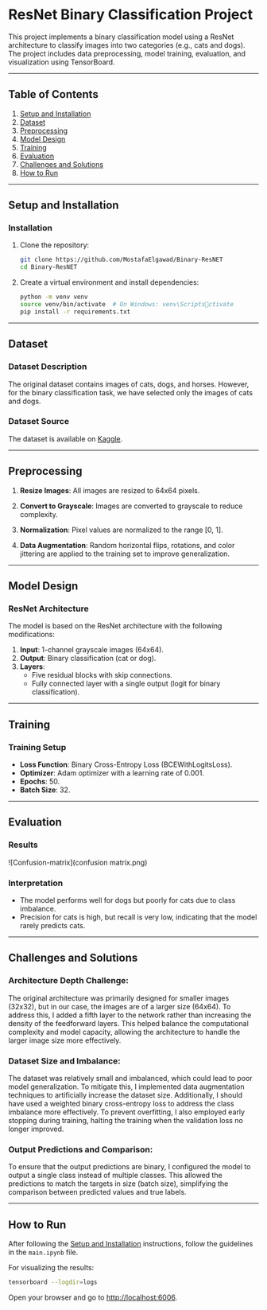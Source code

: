 
# **ResNet Binary Classification Project**

This project implements a binary classification model using a ResNet architecture to classify images into two categories (e.g., cats and dogs). The project includes data preprocessing, model training, evaluation, and visualization using TensorBoard.

---

## **Table of Contents**
1. [Setup and Installation](#setup-and-installation)
2. [Dataset](#dataset)
3. [Preprocessing](#preprocessing)
4. [Model Design](#model-design)
5. [Training](#training)
6. [Evaluation](#evaluation)
7. [Challenges and Solutions](#challenges-and-solutions)
8. [How to Run](#how-to-run)

---

## **Setup and Installation** <a name="setup-and-installation"></a>
### **Installation**
1. Clone the repository:
   ```bash
   git clone https://github.com/MostafaElgawad/Binary-ResNET
   cd Binary-ResNET
   ```

2. Create a virtual environment and install dependencies:
    ```bash
    python -m venv venv
    source venv/bin/activate  # On Windows: venv\Scriptsctivate
    pip install -r requirements.txt
    ```

---

## **Dataset** <a name="dataset"></a>
### **Dataset Description**
The original dataset contains images of cats, dogs, and horses. However, for the binary classification task, we have selected only the images of cats and dogs.

### **Dataset Source**
The dataset is available on [Kaggle](https://www.kaggle.com/datasets/arifmia/animal/data).

---

## **Preprocessing** <a name="preprocessing"></a>
1. **Resize Images**: All images are resized to 64x64 pixels.

2. **Convert to Grayscale**: Images are converted to grayscale to reduce complexity.

3. **Normalization**: Pixel values are normalized to the range [0, 1].

4. **Data Augmentation**: Random horizontal flips, rotations, and color jittering are applied to the training set to improve generalization.

---

## **Model Design** <a name="model-design"></a>
### **ResNet Architecture**
The model is based on the ResNet architecture with the following modifications:
    
1. **Input**: 1-channel grayscale images (64x64).
2. **Output**: Binary classification (cat or dog).
3. **Layers**:
    * Five residual blocks with skip connections.
    * Fully connected layer with a single output (logit for binary classification).
    
---

## **Training** <a name="training"></a>
### **Training Setup**
* **Loss Function**: Binary Cross-Entropy Loss (BCEWithLogitsLoss).
* **Optimizer**: Adam optimizer with a learning rate of 0.001.
* **Epochs**: 50.
* **Batch Size**: 32.

---

## **Evaluation** <a name="evaluation"></a>
### **Results**
![Confusion-matrix](confusion matrix.png)
### **Interpretation**
* The model performs well for dogs but poorly for cats due to class imbalance.
* Precision for cats is high, but recall is very low, indicating that the model rarely predicts cats.

---

## **Challenges and Solutions** <a name="challenges-and-solutions"></a>
### **Architecture Depth Challenge**:
The original architecture was primarily designed for smaller images (32x32), but in our case, the images are of a larger size (64x64). To address this, I added a fifth layer to the network rather than increasing the density of the feedforward layers. This helped balance the computational complexity and model capacity, allowing the architecture to handle the larger image size more effectively.
    
### **Dataset Size and Imbalance**:
The dataset was relatively small and imbalanced, which could lead to poor model generalization. To mitigate this, I implemented data augmentation techniques to artificially increase the dataset size. Additionally, I should have used a weighted binary cross-entropy loss to address the class imbalance more effectively. To prevent overfitting, I also employed early stopping during training, halting the training when the validation loss no longer improved.

### **Output Predictions and Comparison**:
To ensure that the output predictions are binary, I configured the model to output a single class instead of multiple classes. This allowed the predictions to match the targets in size (batch size), simplifying the comparison between predicted values and true labels.

---

## **How to Run**
After following the [Setup and Installation](#setup-and-installation) instructions, follow the guidelines in the `main.ipynb` file.

For visualizing the results:
   ```bash
   tensorboard --logdir=logs
   ```
Open your browser and go to [http://localhost:6006](http://localhost:6006).
